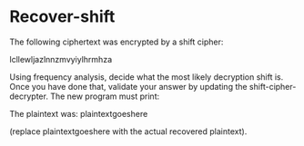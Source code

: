 # Recover-shift
The following ciphertext was encrypted by a shift cipher:

lcllewljazlnnzmvyiylhrmhza

Using frequency analysis, decide what the most likely decryption shift is. Once you have done that, validate your answer by updating the shift-cipher-decrypter. The new program must print:

The plaintext was: plaintextgoeshere

(replace plaintextgoeshere with the actual recovered plaintext). 
